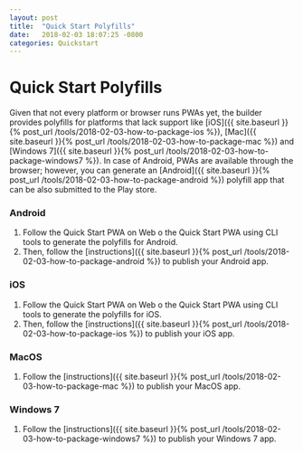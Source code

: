 ```yaml
---
layout: post
title:  "Quick Start Polyfills"
date:   2018-02-03 18:07:25 -0800
categories: Quickstart
---
```


# Quick Start Polyfills

Given that not every platform or browser runs PWAs yet, the builder provides polyfills for platforms that lack support like [iOS]({{ site.baseurl }}{% post_url /tools/2018-02-03-how-to-package-ios %}), [Mac]({{ site.baseurl }}{% post_url /tools/2018-02-03-how-to-package-mac %}) and [Windows 7]({{ site.baseurl }}{% post_url /tools/2018-02-03-how-to-package-windows7 %}).
In case of Android, PWAs are available through the browser; however, you can generate an [Android]({{ site.baseurl }}{% post_url /tools/2018-02-03-how-to-package-android %}) polyfill app that can be also submitted to the Play store.


### Android

1. Follow the Quick Start PWA on Web o the Quick Start PWA using CLI tools to generate the polyfills for Android.
2. Then, follow the [instructions]({{ site.baseurl }}{% post_url /tools/2018-02-03-how-to-package-android %}) to publish your Android app.

### iOS

1. Follow the Quick Start PWA on Web o the Quick Start PWA using CLI tools to generate the polyfills for iOS.
2. Then, follow the [instructions]({{ site.baseurl }}{% post_url /tools/2018-02-03-how-to-package-ios %}) to publish your iOS app.

### MacOS

1. Follow the [instructions]({{ site.baseurl }}{% post_url /tools/2018-02-03-how-to-package-mac %}) to publish your MacOS app.

### Windows 7

1. Follow the [instructions]({{ site.baseurl }}{% post_url /tools/2018-02-03-how-to-package-windows7 %}) to publish your Windows 7 app.
